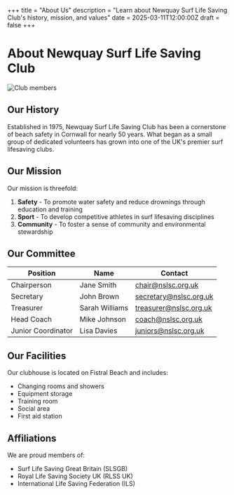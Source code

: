 +++
title = "About Us"
description = "Learn about Newquay Surf Life Saving Club's history, mission, and values"
date = 2025-03-11T12:00:00Z
draft = false
+++

# About Newquay Surf Life Saving Club

![Club members](https://placehold.co/800x400?text=Club+Members)

## Our History

Established in 1975, Newquay Surf Life Saving Club has been a cornerstone of beach safety in Cornwall for nearly 50 years. What began as a small group of dedicated volunteers has grown into one of the UK's premier surf lifesaving clubs.

## Our Mission

Our mission is threefold:

1. **Safety** - To promote water safety and reduce drownings through education and training
2. **Sport** - To develop competitive athletes in surf lifesaving disciplines
3. **Community** - To foster a sense of community and environmental stewardship

## Our Committee

| Position | Name | Contact |
|----------|------|---------|
| Chairperson | Jane Smith | chair@nslsc.org.uk |
| Secretary | John Brown | secretary@nslsc.org.uk |
| Treasurer | Sarah Williams | treasurer@nslsc.org.uk |
| Head Coach | Mike Johnson | coach@nslsc.org.uk |
| Junior Coordinator | Lisa Davies | juniors@nslsc.org.uk |

## Our Facilities

Our clubhouse is located on Fistral Beach and includes:

- Changing rooms and showers
- Equipment storage
- Training room
- Social area
- First aid station

## Affiliations

We are proud members of:

- Surf Life Saving Great Britain (SLSGB)
- Royal Life Saving Society UK (RLSS UK)
- International Life Saving Federation (ILS)
